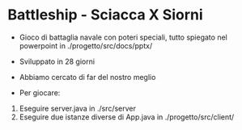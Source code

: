 # Battleship - Sciacca X Siorni

- Gioco di battaglia navale con poteri speciali, tutto spiegato nel powerpoint in ./progetto/src/docs/pptx/
- Sviluppato in 28 giorni
- Abbiamo cercato di far del nostro meglio

- Per giocare:
1. Eseguire server.java in ./src/server
2. Eseguire due istanze diverse di App.java in ./progetto/src/client/
